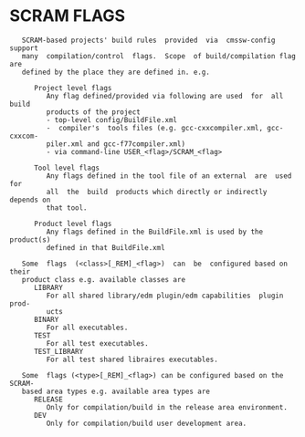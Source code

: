 # SCRAM FLAGS

       SCRAM-based projects' build rules  provided  via  cmssw-config  support
       many  compilation/control  flags.  Scope  of build/compilation flag are
       defined by the place they are defined in. e.g.

          Project level flags
             Any flag defined/provided via following are used  for  all  build
             products of the project
             - top-level config/BuildFile.xml
             -  compiler's  tools files (e.g. gcc-cxxcompiler.xml, gcc-cxxcom-
             piler.xml and gcc-f77compiler.xml)
             - via command-line USER_<flag>/SCRAM_<flag>

          Tool level flags
             Any flags defined in the tool file of an external  are  used  for
             all  the  build  products which directly or indirectly depends on
             that tool.

          Product level flags
             Any flags defined in the BuildFile.xml is used by the  product(s)
             defined in that BuildFile.xml

       Some  flags  (<class>[_REM]_<flag>)  can  be  configured based on their
       product class e.g. available classes are
          LIBRARY
             For all shared library/edm plugin/edm capabilities  plugin  prod-
             ucts
          BINARY
             For all executables.
          TEST
             For all test executables.
          TEST_LIBRARY
             For all test shared libraires executables.

       Some  flags (<type>[_REM]_<flag>) can be configured based on the SCRAM-
       based area types e.g. available area types are
          RELEASE
             Only for compilation/build in the release area environment.
          DEV
             Only for compilation/build user development area.
